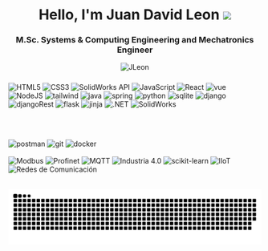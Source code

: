 <h1 align="center"><b>Hello, I'm Juan David Leon</b> <img src="https://media.giphy.com/media/hvRJCLFzcasrR4ia7z/giphy.gif" width="35"></h1>

<h3 align="center">M.Sc. Systems & Computing Engineering and Mechatronics Engineer</h3>
<p align="center">
  <img
    src="https://komarev.com/ghpvc/?username=JuanDaleon&logo=github&logoColor=white&label=Cantidad%20Chismos@s%20que%20Visitaron%20mi%20Perfil&color=EFB810&style=for-the-badge"
    alt="JLeon"
  />
</p>


<h3 align="center"></h3>

<div>
  <img  alt="HTML5" src="https://img.shields.io/badge/html5-%23E34F26.svg?style=for-the-badge&logo=html5&logoColor=white"/>
  <img  alt="CSS3" src="https://img.shields.io/badge/css3-%231572B6.svg?style=for-the-badge&logo=css3&logoColor=white"/>
  <img alt="SolidWorks API" src="https://img.shields.io/badge/SolidWorks%20API-FF0000?style=for-the-badge&logo=solidworks&logoColor=white"/>
  <img  alt="JavaScript" src="https://img.shields.io/badge/javascript-%23323330.svg?style=for-the-badge&logo=javascript&logoColor=%23F7DF1E"/>
  <img  alt="React" src="https://img.shields.io/badge/react-%2320232a.svg?style=for-the-badge&logo=react&logoColor=%2361DAFB"/>
  <img  alt="vue" src="https://img.shields.io/badge/Vue.js-35495E?style=for-the-badge&logo=vue.js&logoColor=4FC08D"/> 
  <img  alt="NodeJS" src="https://img.shields.io/badge/node.js-%2343853D.svg?style=for-the-badge&logo=node-dot-js&logoColor=white"/>
  <img  alt="tailwind" src="https://img.shields.io/badge/Tailwind_CSS-38B2AC?style=for-the-badge&logo=tailwind-css&logoColor=white"/>
  <img  alt="java" src ="https://img.shields.io/badge/Java-ED8B00?style=for-the-badge&logo=java&logoColor=white"/>
  <img  alt="spring" src ="https://img.shields.io/badge/Spring-6DB33F?style=for-the-badge&logo=spring&logoColor=white"/>
  <img  alt="python" src ="https://img.shields.io/badge/Python-14354C?style=for-the-badge&logo=python&logoColor=white"/>
  <img  alt="sqlite" src ="https://img.shields.io/badge/sqlite-%2307405e.svg?style=for-the-badge&logo=sqlite&logoColor=white"/>
  <img  alt="django" src ="https://img.shields.io/badge/django-%23092E20.svg?style=for-the-badge&logo=django&logoColor=white"/>
  <img  alt="djangoRest" src ="https://img.shields.io/badge/DJANGO-REST-ff1709?style=for-the-badge&logo=django&logoColor=white&color=ff1709&labelColor=gray"/>
  <img  alt="flask" src ="https://img.shields.io/badge/flask-%23000.svg?style=for-the-badge&logo=flask&logoColor=white"/>
  <img  alt="jinja" src ="https://img.shields.io/badge/jinja-white.svg?style=for-the-badge&logo=jinja&logoColor=black"/>
  <img alt=".NET" src="https://img.shields.io/badge/.NET-512BD4?style=for-the-badge&logo=dotnet&logoColor=white"/>
  <img alt="SolidWorks" src="https://img.shields.io/badge/SolidWorks-FF0000?style=for-the-badge&logo=solidworks&logoColor=white"/>


 <br><br>
</div>

<div>
  <img  alt="postman" src="https://img.shields.io/badge/Postman-FF6C37?style=for-the-badge&logo=postman&logoColor=white"/>
  <img  alt="git" src="https://img.shields.io/badge/git-%23F05033.svg?style=for-the-badge&logo=git&logoColor=white"/>
  <img  alt="docker" src="https://img.shields.io/badge/docker-%230db7ed.svg?style=for-the-badge&logo=docker&logoColor=white"/>
 <br><br>
</div>
<div>
  <img alt="Modbus" src="https://img.shields.io/badge/Modbus-1E90FF?style=for-the-badge&logoColor=white"/>
  <img alt="Profinet" src="https://img.shields.io/badge/Profinet-00AA44?style=for-the-badge&logoColor=white"/>
  <img alt="MQTT" src="https://img.shields.io/badge/MQTT-660066?style=for-the-badge&logoColor=white"/>
  <img alt="Industria 4.0" src="https://img.shields.io/badge/Industria%204.0-0B3D91?style=for-the-badge&logoColor=white"/>
  <img alt="scikit-learn" src="https://img.shields.io/badge/scikit--learn-F7931E?style=for-the-badge&logo=scikit-learn&logoColor=white"/>
  <img alt="IIoT" src="https://img.shields.io/badge/IIoT-FF6B6B?style=for-the-badge&logoColor=white"/>
  <img alt="Redes de Comunicación" src="https://img.shields.io/badge/Redes%20de%20Comunicaci%C3%B3n-008080?style=for-the-badge&logoColor=white"/>
 <br><br>
</div>
<p align="center">
  <img  src="https://raw.githubusercontent.com/iscpatricio92/iscpatricio92/main/resources/img/github-contribution-grid-snake.svg"
    alt="iscpatricio92" />
</p>
